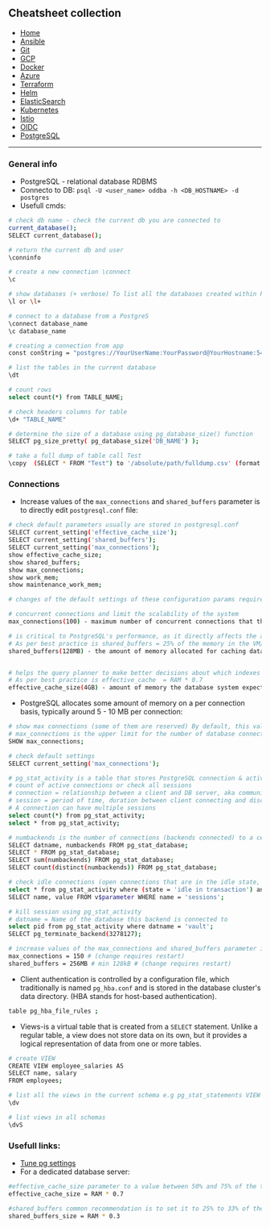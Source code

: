 ## Cheatsheet collection

* [Home](index.md)
* [Ansible](ansible.md)
* [Git](git.md)
* [GCP](gcp.md)
* [Docker](docker.md)
* [Azure](azure.md)
* [Terraform](terraform.md)
* [Helm](helm.md)
* [ElasticSearch](elastic.md)
* [Kubernetes](k8s.md)
* [Istio](istio.md)
* [OIDC](openID.md)
* <ins>[PostgreSQL](postgres.md)</ins>

---

### General info

* PostgreSQL - relational database RDBMS
* Connecto to DB: `psql -U <user_name> oddba -h <DB_HOSTNAME> -d postgres` 
* Usefull cmds:

```bash
# check db name - check the current db you are connected to
current_database();
SELECT current_database();

# return the current db and user 
\conninfo

# create a new connection \connect
\c

# show databases (+ verbose) To list all the databases created within PostgreSQL Server.
\l or \l+

# connect to a database from a PostgreS 
\connect database_name
\c database_name

# creating a connection from app
const conString = "postgres://YourUserName:YourPassword@YourHostname:5432/YourDatabaseName";

# list the tables in the current database
\dt

# count rows
select count(*) from TABLE_NAME;

# check headers columns for table
\d+ "TABLE_NAME"

# determine the size of a database using pg_database_size() function
SELECT pg_size_pretty( pg_database_size('DB_NAME') );

# take a full dump of table call Test
\copy  (SELECT * FROM "Test") to '/absolute/path/fulldump.csv' (format csv, delimiter';')
```

### Connections

* Increase values of the `max_connections` and `shared_buffers` parameter is to directly edit `postgresql.conf` file:

```bash
# check default parameters usually are stored in postgresql.conf
SELECT current_setting('effective_cache_size');
SELECT current_setting('shared_buffers');
SELECT current_setting('max_connections');
show effective_cache_size;
show shared_buffers;
show max_connections;
show work_mem;
show maintenance_work_mem;

# changes of the default settings of these configuration params requires a restart

# concurrent connections and limit the scalability of the system
max_connections(100) - maximum number of concurrent connections that the database server can accept from clients

# is critical to PostgreSQL's performance, as it directly affects the amount of data that can be held in memory and reduces the need for disk I/O operations
# As per best practice is shared_buffers = 25% of the memory in the VM/server
shared_buffers(128MB) - the amount of memory allocated for caching data and indexes in shared memory


# helps the query planner to make better decisions about which indexes to use and how to optimize queries
# As per best practice is effective_cache  = RAM * 0.7
effective_cache_size(4GB) - amount of memory the database system expects to be available for disk caching by the operating system and other processes.
```

* PostgreSQL allocates some amount of memory on a per connection basis, typically around 5 - 10 MB per connection:

```bash
# show max connections (some of them are reserved) By default, this value is set to 100.
# max_connections is the upper limit for the number of database connections to all databases
SHOW max_connections;

# check default settings
SELECT current_setting('max_connections');

# pg_stat_activity is a table that stores PostgreSQL connection & activity stats. 
# count of active connections or check all sessions
# connection = relationship between a client and DB server, aka communication channel 
# session = period of time, duration between client connecting and disconnecting to/from DB server aka state of the information exchange
# A connection can have multiple sessions
select count(*) from pg_stat_activity;
select * from pg_stat_activity;

# numbackends is the number of connections (backends connected) to a certain database
SELECT datname, numbackends FROM pg_stat_database;
SELECT * FROM pg_stat_database;
SELECT sum(numbackends) FROM pg_stat_database;
SELECT count(distinct(numbackends)) FROM pg_stat_database;

# check idle connections (open connections that are in the idle state, that also have an open transaction)
select * from pg_stat_activity where (state = 'idle in transaction') and xact_start is not null;
SELECT name, value FROM v$parameter WHERE name = 'sessions';

# kill session using pg_stat_activity
# datname = Name of the database this backend is connected to
select pid from pg_stat_activity where datname = 'vault'; 
SELECT pg_terminate_backend(3278127);

# increase values of the max_connections and shared_buffers parameter is to directly edit postgresql.conf file
max_connections = 150 # (change requires restart)
shared_buffers = 256MB # min 128kB # (change requires restart)
```

* Client authentication is controlled by a configuration file, which traditionally is named `pg_hba.conf` and is stored in the database cluster's data directory. (HBA stands for host-based authentication).

```bash
table pg_hba_file_rules ;
```

* Views-is a virtual table that is created from a `SELECT` statement. Unlike a regular table, a view does not store data on its own, but it provides a logical representation of data from one or more tables.

```bash
# create VIEW
CREATE VIEW employee_salaries AS
SELECT name, salary
FROM employees;

# list all the views in the current schema e.g pg_stat_statements VIEW
\dv

# list views in all schemas
\dvS
```

### Usefull links:


* [Tune pg settings](https://pgtune.leopard.in.ua/)
* For a dedicated database server:

```bash
#effective_cache_size parameter to a value between 50% and 75% of the total available memory on the system a good setting 
effective_cache_size = RAM * 0.7

#shared_buffers common recommendation is to set it to 25% to 33% of the total available memory on the system a good setting
shared_buffers_size = RAM * 0.3
```
